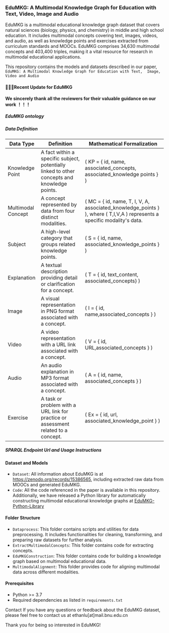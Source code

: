 ### EduMKG: A Multimodal Knowledge Graph for Education with Text, Video, Image and Audio
EduMKG is a multimodal educational knowledge graph dataset that covers natural sciences (biology, physics, and chemistry) in middle and high school education. It includes multimodal concepts covering text, images, videos, and audio, as well as knowledge points and exercises extracted from curriculum standards and MOOCs. EduMKG comprises 34,630 multimodal concepts and 403,400 triples, making it a vital resource for research in multimodal educational applications.

This repository contains the models and datasets described in our paper, `EduMKG: A Multimodal Knowledge Graph for Education with Text,  Image, Video and Audio`

#### 🎯🎯🎯Recent Update for EduMKG 
**We sincerely thank all the reviewers for their valuable guidance on our work ！！！**

##### EduMKG ontology

##### Data Definition
| Data Type            | Definition                                                                                 | Mathematical Formalization                                |
|----------------------|--------------------------------------------------------------------------------------------|----------------------------------------------------------|
| Knowledge Point      | A fact within a specific subject, potentially linked to other concepts and knowledge points. | \( KP = \{ id, name, associated\_concepts, associated\_knowledge points \} \)        |
| Multimodal Concept   | A concept represented by data from four distinct modalities.                              | \( MC = \{ id, name, T, I, V, A, associated\_knowledge\_points \} \), where \( T,I,V,A \) represents a specific modality's data. |
| Subject              | A high-level category that groups related knowledge points.                               | \( S = \{ id, name, associated\_knowledge\_points \} \) |
| Explanation          | A textual description providing detail or clarification for a concept.                    | \( T = \{ id, text\_content, associated\_concepts\} \)                        |
| Image                | A visual representation in PNG format associated with a concept.                         | \( I = \{ id, name,associated\_concepts \} \)                           |
| Video                | A video representation with a URL link associated with a concept.                        | \( V = \{ id, URL,associated\_concepts \} \)                                  |
| Audio                | An audio explanation in MP3 format associated with a concept.                            | \( A = \{ id, name, associated\_concepts \} \)                           |
| Exercise             | A task or problem with a URL link for practice or assessment related to a concept.        | \( Ex = \{ id, url, associated\_knowledge\_point \} \)    |
##### SPARQL Endpoint Url and Usage Instructions



#### Dataset and Models
* `Dataset`: All information about EduMKG is at https://zenodo.org/records/15386565, including extracted raw data from MOOCs and generated EduMKG.
* `Code`: All the code referenced in the paper is available in this repository. Additionally, we have released a Python library for automatically constructing multimodal educational knowledge graphs at [EduMKG-Python-Library](https://github.com/AI-BNU-TEAMKG/EduMKG-Python-Library)
#### Folder Structure
* `Dataprocess`: This folder contains scripts and utilities for data preprocessing. It includes functionalities for cleaning, transforming, and preparing raw datasets for further analysis.
* `ExtractMultimodalConcepts`: This folder contains code for extracting concepts.
* `EduMKGConstruction`: This folder contains code for building a knowledge graph based on multimodal educational data.
* `MultimodalAlignment`: This folder provides code for aligning multimodal data across different modalities.

#### Prerequisites
* Python >= 3.7
* Required dependencies as listed in `requirements.txt`

Contact
If you have any questions or feedback about the EduMKG dataset, please feel free to contact us at ethanlu[at]mail.bnu.edu.cn

Thank you for being so interested in EduMKG!
